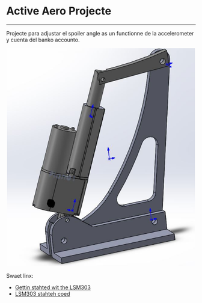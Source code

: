 # Active Aero Projecte
---

Projecte para adjustar el spoiler angle as un functionne de la accelerometer y cuenta del banko accounto.

<p align="center">
<img src="./assets/actuator.jpg" width="500">
</p>

Swaet linx:
- [Gettin stahted wit the LSM303](https://learn.adafruit.com/lsm303-accelerometer-slash-compass-breakout/coding)
- [LSM303 stahteh coed](https://github.com/adafruit/Adafruit_LSM303_Accel/blob/master/examples/accelsensor/accelsensor.ino)

